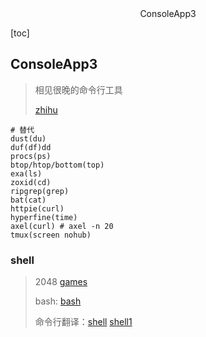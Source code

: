 <center>ConsoleApp3</center>





[toc]



## ConsoleApp3

> 相见很晚的命令行工具 
>
> [zhihu](https://www.zhihu.com/question/41115077)



```shell
# 替代
dust(du)
duf(df)dd
procs(ps)
btop/htop/bottom(top)
exa(ls)
zoxid(cd)
ripgrep(grep)
bat(cat)
httpie(curl)
hyperfine(time)
axel(curl) # axel -n 20
tmux(screen nohub)

```



### shell

> 2048 [games](https://github.com/JosefZIla/bash2048)
>
> bash: [bash](https://github.com/feherke/Bash-script/tree/master)
>
> 命令行翻译：[shell](https://blog.csdn.net/weixin_30542079/article/details/95775310) [shell1](https://www.clloz.com/programming/assorted/2019/11/19/translate-shell-usage/)
>
> 
